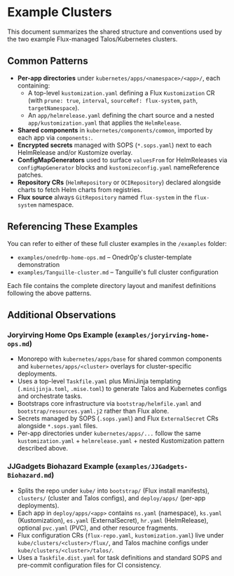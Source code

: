 # Example Clusters

This document summarizes the shared structure and conventions used by the two
example Flux-managed Talos/Kubernetes clusters.

## Common Patterns

- **Per-app directories** under `kubernetes/apps/<namespace>/<app>/`, each
  containing:
  - A top-level `kustomization.yaml` defining a Flux `Kustomization` CR (with
    `prune: true`, `interval`, `sourceRef: flux-system`, `path`,
    `targetNamespace`).
  - An `app/helmrelease.yaml` defining the chart source and a nested
    `app/kustomization.yaml` that applies the `HelmRelease`.
- **Shared components** in `kubernetes/components/common`, imported by each app
  via `components:`.
- **Encrypted secrets** managed with SOPS (`*.sops.yaml`) next to each
  HelmRelease and/or Kustomize overlay.
- **ConfigMapGenerators** used to surface `valuesFrom` for HelmReleases via
  `configMapGenerator` blocks and `kustomizeconfig.yaml` nameReference patches.
- **Repository CRs** (`HelmRepository` or `OCIRepository`) declared alongside
  charts to fetch Helm charts from registries.
- **Flux source** always `GitRepository` named `flux-system` in the
  `flux-system` namespace.

## Referencing These Examples

You can refer to either of these full cluster examples in the `/examples`
folder:

- `examples/onedr0p-home-ops.md` &ndash; Onedr0p's cluster-template
  demonstration
- `examples/Tanguille-cluster.md` &ndash; Tanguille's full cluster configuration

Each file contains the complete directory layout and manifest definitions
following the above patterns.

## Additional Observations

### Joryirving Home Ops Example (`examples/joryirving-home-ops.md`)

- Monorepo with `kubernetes/apps/base` for shared common components and
  `kubernetes/apps/<cluster>` overlays for cluster-specific deployments.
- Uses a top-level `Taskfile.yaml` plus MiniJinja templating (`.minijinja.toml`,
  `.mise.toml`) to generate Talos and Kubernetes configs and orchestrate tasks.
- Bootstraps core infrastructure via `bootstrap/helmfile.yaml` and
  `bootstrap/resources.yaml.j2` rather than Flux alone.
- Secrets managed by SOPS (`.sops.yaml`) and Flux `ExternalSecret` CRs alongside
  `*.sops.yaml` files.
- Per-app directories under `kubernetes/apps/...` follow the same
  `kustomization.yaml` + `helmrelease.yaml` + nested Kustomization pattern
  described above.

### JJGadgets Biohazard Example (`examples/JJGadgets-Biohazard.md`)

- Splits the repo under `kube/` into `bootstrap/` (Flux install manifests),
  `clusters/` (cluster and Talos configs), and `deploy/apps/` (per-app
  deployments).
- Each app in `deploy/apps/<app>` contains `ns.yaml` (namespace), `ks.yaml`
  (Kustomization), `es.yaml` (ExternalSecret), `hr.yaml` (HelmRelease), optional
  `pvc.yaml` (PVC), and other resource fragments.
- Flux configuration CRs (`flux-repo.yaml`, `kustomization.yaml`) live under
  `kube/clusters/<cluster>/flux/`, and Talos machine configs under
  `kube/clusters/<cluster>/talos/`.
- Uses a `Taskfile.dist.yaml` for task definitions and standard SOPS and
  pre-commit configuration files for CI consistency.
